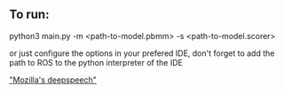 ## To run:

python3 main.py -m <path-to-model.pbmm> -s <path-to-model.scorer>

or just configure the options in your prefered IDE, don't forget to add the path to ROS to the python interpreter of the IDE

["Mozilla's deepspeech"](https://deepspeech.readthedocs.io/en/latest/index.html)

